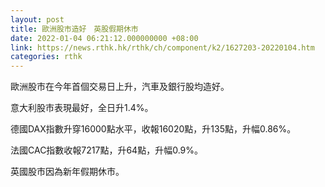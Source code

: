 ```yaml
---
layout: post
title: 歐洲股市造好　英股假期休市
date: 2022-01-04 06:21:12.000000000 +08:00
link: https://news.rthk.hk/rthk/ch/component/k2/1627203-20220104.htm
categories: rthk
---
```


歐洲股市在今年首個交易日上升，汽車及銀行股均造好。

意大利股市表現最好，全日升1.4%。

德國DAX指數升穿16000點水平，收報16020點，升135點，升幅0.86%。

法國CAC指數收報7217點，升64點，升幅0.9%。

英國股市因為新年假期休市。
